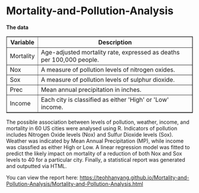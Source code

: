 # Mortality-and-Pollution-Analysis

<b> The data </b>
<table border="1">
        <thead>
            <tr>
                <th>Variable</th>
                <th>Description</th>
            </tr>
        </thead>
        <tbody>
            <tr>
                <td>Mortality</td>
                <td>Age-adjusted mortality rate, expressed as deaths per 100,000 people.</td>
            </tr>
            <tr>
                <td>Nox</td>
                <td>A measure of pollution levels of nitrogen oxides.</td>
            </tr>
            <tr>
                <td>Sox</td>
                <td>A measure of pollution levels of sulphur dioxide.</td>
            </tr>
            <tr>
                <td>Prec</td>
                <td>Mean annual precipitation in inches.</td>
            </tr>
            <tr>
                <td>Income</td>
                <td>Each city is classified as either 'High' or 'Low' income.</td>
            </tr>
        </tbody>
    </table>
    
The possible association between levels of pollution, weather, income, and mortality in 60 US cities were analysed using R. Indicators of pollution includes Nitrogen Oxide levels (Nox) and Sulfur Dioxide levels (Sox). Weather was indicated by Mean Annual Precipitation (MP), while income was classfied as either High or Low. A linear regression model was fitted to predict the likely impact on mortality of a reduction of both Nox and Sox levels to 40 for a particular city. Finally, a statistical report was generated and outputted via HTML.

You can view the report here:
https://teohhanyang.github.io/Mortality-and-Pollution-Analysis/Mortality-and-Pollution-Analysis.html 

